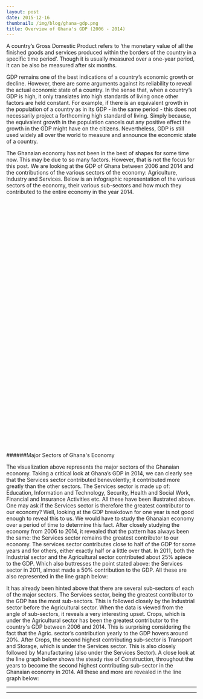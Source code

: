 ```yaml
---
layout: post
date: 2015-12-16
thumbnail: /img/blog/ghana-gdp.png
title: Overview of Ghana's GDP (2006 - 2014)
---
```

A country’s Gross Domestic Product refers to ‘the monetary value of all the finished goods and services produced within the borders of the country in a specific time period’. Though it is usually measured over a one-year period, it can be also be measured after six months. 

GDP remains one of the best indications of a country’s economic growth or decline. However, there are some arguments against its reliability to reveal the actual economic state of a country. In the sense that, when a country’s GDP is high, it only translates into high standards of living once other factors are held constant. For example, if there is an equivalent growth in the population of a country as in its GDP - in the same period -  this does not necessarily project a forthcoming high standard of living. Simply because, the equivalent growth in the population cancels out any positive effect the growth in the GDP might have on the citizens. Nevertheless, GDP is still used widely all over the world to measure and announce the economic state of a country.

The Ghanaian economy has not been in the best of shapes for some time now. This may be due to so many factors. However, that is not the focus for this post. We are looking at the GDP of Ghana between 2006 and 2014 and the contributions of the various sectors of the economy: Agriculture, Industry and Services. Below is an infographic representation of the various sectors of the economy, their various sub-sectors and how much they contributed to the entire economy in the year 2014.  

<div id="chart" style="height:650px;"></div>

######Major Sectors of Ghana's Economy

The visualization above represents the major sectors of the Ghanaian economy. Taking a critical look at Ghana’s GDP in 2014, we can clearly see that the Services sector contributed benevolently; it contributed more greatly than the other sectors. The Services sector is made up of: Education, Information and Technology, Security, Health and Social Work, Financial and Insurance Activities etc. All these have been illustrated above. One may ask if the Services sector is therefore the greatest contributor to our economy? Well, looking at the GDP breakdown for one year is not good enough to reveal this to us. We would have to study the Ghanaian economy over a period of time to determine this fact. After closely studying the economy from 2006 to 2014, it revealed that the pattern has always been the same: the Services sector remains the greatest contributor to our economy. The services sector contributes close to half of the GDP for some years and for others, either exactly half or a little over that. In 2011, both the Industrial sector and the Agricultural sector contributed about 25% apiece to the GDP. Which also buttresses the point stated above: the Services sector in 2011, almost made a 50% contribution to the GDP. All these are also represented in the line graph below:

<div id="overall-gdp"></div>
It has already been hinted above that there are several sub-sectors of each of the major sectors. The Services sector, being the greatest contributor to the GDP has the most sub-sectors. This is followed closely by the Industrial sector before the Agricultural sector. When the data is viewed from the angle of sub-sectors, it reveals a very interesting upset. Crops, which is under the Agricultural sector has been the greatest contributor to the country's GDP between 2006 and 2014. This is surprising considering the fact that the Agric. sector’s contribution yearly to the GDP hovers around 20%. After Crops, the second highest contributing sub-sector is Transport and Storage, which is under the Services sector. This is also closely followed by Manufacturing (also under the Services Sector). A close look at the line graph below shows the steady rise of Construction, throughout the years to become the second highest contributing sub-sector in the Ghanaian economy in 2014. All these and more are revealed in the line graph below:

<div id="sector-gdp"></div>


<script src="http://www.d3plus.org/js/d3.js"></script>
<script src="http://www.d3plus.org/js/d3plus.js"></script>

<!-- create container element for visualization -->
<div id="overall-gdp"></div>
<hr />
<hr />
<div id="sector-gdp"></div>
<script>

  // sample data array
  var sample_data = [
    {"year": 2006, "name":"Crops", "details": "Details", "value": 21.3},
    {"year": 2007, "name":"Crops", "value": 20.3 },
    {"year": 2008, "name":"Crops", "value": 22.4},
    {"year": 2009, "name":"Crops", "value": 23.6 },
    {"year": 2010, "name":"Crops", "value": 21.7},
    {"year": 2011, "name":"Crops", "value": 19.1},
    {"year": 2012, "name":"Crops", "value": 17.2},
    {"year": 2013, "name":"Crops", "value": 17.4},
    {"year": 2014, "name":"Crops", "value": 16.8},
    {"year": 2006, "name":"Livestock", "value": 2.5},
    {"year": 2007, "name":"Livestock", "value": 2.3},
    {"year": 2008, "name":"Livestock", "value": 2.1},
    {"year": 2009, "name":"Livestock", "value": 2},
    {"year": 2010, "name":"Livestock", "value": 2},
    {"year": 2011, "name":"Livestock", "value": 1.8},
    {"year": 2012, "name":"Livestock", "value": 1.6},
    {"year": 2013, "name":"Livestock", "value": 1.4},
    {"year": 2014, "name":"Livestock", "value": 1.2},
    {"year": 2006, "name":"Forestry and Logging", "value": 4.1},
    {"year": 2007, "name":"Forestry and Logging", "value": 4.2},
    {"year": 2008, "name":"Forestry and Logging", "value": 3.7},
    {"year": 2009, "name":"Forestry and Logging", "value": 3.7},
    {"year": 2010, "name":"Forestry and Logging", "value": 3.7},
    {"year": 2011, "name":"Forestry and Logging", "value": 2.8},
    {"year": 2012, "name":"Forestry and Logging", "value": 2.6},
    {"year": 2013, "name":"Forestry and Logging", "value": 2.2},
    {"year": 2014, "name":"Forestry and Logging", "value": 2.3},
    {"year": 2006, "name":"Fishing", "value": 2.5},
    {"year": 2007, "name":"Fishing", "value": 2.3},
    {"year": 2008, "name":"Fishing", "value": 2.7},
    {"year": 2009, "name":"Fishing", "value": 2.5},
    {"year": 2010, "name":"Fishing", "value": 2.3},
    {"year": 2011, "name":"Fishing", "value": 1.7},
    {"year": 2012, "name":"Fishing", "value": 1.5},
    {"year": 2013, "name":"Fishing", "value": 1.4},
    {"year": 2014, "name":"Fishing", "value": 1.2},
    {"year": 2006, "name":"Mining and Quarrying", "value": 2.8},
    {"year": 2007, "name":"Mining and Quarrying", "value": 2.8},
    {"year": 2008, "name":"Mining and Quarrying", "value": 2.4},
    {"year": 2009, "name":"Mining and Quarrying", "value": 2.1},
    {"year": 2010, "name":"Mining and Quarrying", "value": 2.3},
    {"year": 2011, "name":"Mining and Quarrying", "value": 8.4},
    {"year": 2012, "name":"Mining and Quarrying", "value": 9.5},
    {"year": 2013, "name":"Mining and Quarrying", "value": 9.4},
    {"year": 2014, "name":"Mining and Quarrying", "value": 8}, 
    {"year": 2006, "name":"Manufacturing", "value": 10.2},
    {"year": 2007, "name":"Manufacturing", "value": 9.1},
    {"year": 2008, "name":"Manufacturing", "value": 7.9},
    {"year": 2009, "name":"Manufacturing", "value": 6.9},
    {"year": 2010, "name":"Manufacturing", "value": 6.8},
    {"year": 2011, "name":"Manufacturing", "value": 6.9},
    {"year": 2012, "name":"Manufacturing", "value": 5.8},
    {"year": 2013, "name":"Manufacturing", "value": 5.3},
    {"year": 2014, "name":"Manufacturing", "value": 4.9}, 
    {"year": 2006, "name":"Electricity", "value": 0.8},
    {"year": 2007, "name":"Electricity", "value": 0.6},
    {"year": 2008, "name":"Electricity", "value": 0.5},
    {"year": 2009, "name":"Electricity", "value": 0.5},
    {"year": 2010, "name":"Electricity", "value": 0.6},
    {"year": 2011, "name":"Electricity", "value": 0.5},
    {"year": 2012, "name":"Electricity", "value": 0.5},
    {"year": 2013, "name":"Electricity", "value": 0.4},
    {"year": 2014, "name":"Electricity", "value": 0.4}, 
    {"year": 2006, "name":"Water and Sewerage", "value": 1.3},
    {"year": 2007, "name":"Water and Sewerage", "value": 1},
    {"year": 2008, "name":"Water and Sewerage", "value": 0.8},
    {"year": 2009, "name":"Water and Sewerage", "value": 0.7},
    {"year": 2010, "name":"Water and Sewerage", "value": 0.8},
    {"year": 2011, "name":"Water and Sewerage", "value": 0.8},
    {"year": 2012, "name":"Water and Sewerage", "value": 0.7},
    {"year": 2013, "name":"Water and Sewerage", "value": 0.6},
    {"year": 2014, "name":"Water and Sewerage", "value": 0.5}, 
    {"year": 2006, "name":"Construction", "value": 5.7},
    {"year": 2007, "name":"Construction", "value": 7.2},
    {"year": 2008, "name":"Construction", "value": 8.7},
    {"year": 2009, "name":"Construction", "value": 8.8},
    {"year": 2010, "name":"Construction", "value": 8.5},
    {"year": 2011, "name":"Construction", "value": 8.9},
    {"year": 2012, "name":"Construction", "value": 11.5},
    {"year": 2013, "name":"Construction", "value": 12},
    {"year": 2014, "name":"Construction", "value": 12.7},    
    {"year": 2006, "name":"Trade Repair Of Vehicles, Household Goods", "value": 6.4},
    {"year": 2007, "name":"Trade Repair Of Vehicles, Household Goods", "value": 6.1},
    {"year": 2008, "name":"Trade Repair Of Vehicles, Household Goods", "value": 6},
    {"year": 2009, "name":"Trade Repair Of Vehicles, Household Goods", "value": 5.9},
    {"year": 2010, "name":"Trade Repair Of Vehicles, Household Goods", "value": 6.2},
    {"year": 2011, "name":"Trade Repair Of Vehicles, Household Goods", "value": 5.9},
    {"year": 2012, "name":"Trade Repair Of Vehicles, Household Goods", "value": 5.6},
    {"year": 2013, "name":"Trade Repair Of Vehicles, Household Goods", "value": 5.8},
    {"year": 2014, "name":"Trade Repair Of Vehicles, Household Goods", "value": 5.6},
    {"year": 2006, "name":"Hotels and Restaurants", "value": 5},
    {"year": 2007, "name":"Hotels and Restaurants", "value": 5.6},
    {"year": 2008, "name":"Hotels and Restaurants", "value": 6},
    {"year": 2009, "name":"Hotels and Restaurants", "value": 6.2},
    {"year": 2010, "name":"Hotels and Restaurants", "value": 6},
    {"year": 2011, "name":"Hotels and Restaurants", "value": 5.4},
    {"year": 2012, "name":"Hotels and Restaurants", "value": 4.8},
    {"year": 2013, "name":"Hotels and Restaurants", "value": 5.8},
    {"year": 2014, "name":"Hotels and Restaurants", "value": 5.6},
    {"year": 2006, "name":"Transport and Storage", "value": 13.2},
    {"year": 2007, "name":"Transport and Storage", "value": 13.1},
    {"year": 2008, "name":"Transport and Storage", "value": 11.4},
    {"year": 2009, "name":"Transport and Storage", "value": 10.5},
    {"year": 2010, "name":"Transport and Storage", "value": 10.6},
    {"year": 2011, "name":"Transport and Storage", "value": 10.7},
    {"year": 2012, "name":"Transport and Storage", "value": 11},
    {"year": 2013, "name":"Transport and Storage", "value": 11.2},
    {"year": 2014, "name":"Transport and Storage", "value": 12.3},  
    {"year": 2006, "name":"Information and communication", "value": 2.7},
    {"year": 2007, "name":"Information and communication", "value": 2.4},
    {"year": 2008, "name":"Information and communication", "value": 2.2},
    {"year": 2009, "name":"Information and communication", "value": 1.8},
    {"year": 2010, "name":"Information and communication", "value": 1.9},
    {"year": 2011, "name":"Information and communication", "value": 1.8},
    {"year": 2012, "name":"Information and communication", "value": 2.2},
    {"year": 2013, "name":"Information and communication", "value": 1.7},
    {"year": 2014, "name":"Information and communication", "value": 2.3},  
    {"year": 2006, "name":"Financial and Insurance Activities", "value": 2.7},
    {"year": 2007, "name":"Financial and Insurance Activities", "value": 3.4},
    {"year": 2008, "name":"Financial and Insurance Activities", "value": 3.8},
    {"year": 2009, "name":"Financial and Insurance Activities", "value": 4.3},
    {"year": 2010, "name":"Financial and Insurance Activities", "value": 5.2},
    {"year": 2011, "name":"Financial and Insurance Activities", "value": 4.4},
    {"year": 2012, "name":"Financial and Insurance Activities", "value": 4.7},
    {"year": 2013, "name":"Financial and Insurance Activities", "value": 6.5},
    {"year": 2014, "name":"Financial and Insurance Activities", "value": 8.4},  
    {"year": 2006, "name":"Real Estate, Professional, Administrative and Support Service activities", "value": 5.1},
    {"year": 2007, "name":"Real Estate, Professional, Administrative and Support Service activities", "value": 4.7},
    {"year": 2008, "name":"Real Estate, Professional, Administrative and Support Service activities", "value": 4.1},
    {"year": 2009, "name":"Real Estate, Professional, Administrative and Support Service activities", "value": 4.1},
    {"year": 2010, "name":"Real Estate, Professional, Administrative and Support Service activities", "value": 4.5},
    {"year": 2011, "name":"Real Estate, Professional, Administrative and Support Service activities", "value": 4.6},
    {"year": 2012, "name":"Real Estate, Professional, Administrative and Support Service activities", "value": 4.8},
    {"year": 2013, "name":"Real Estate, Professional, Administrative and Support Service activities", "value": 3.9},
    {"year": 2014, "name":"Real Estate, Professional, Administrative and Support Service activities", "value": 3.6},  
    {"year": 2006, "name":"Education", "value": 3.7},
    {"year": 2007, "name":"Education", "value": 3.9},
    {"year": 2008, "name":"Education", "value": 3.9},
    {"year": 2009, "name":"Education", "value": 4.2},
    {"year": 2010, "name":"Education", "value": 4.3},
    {"year": 2011, "name":"Education", "value": 4.1},
    {"year": 2012, "name":"Education", "value": 4.3},
    {"year": 2013, "name":"Education", "value": 3.6},
    {"year": 2014, "name":"Education", "value": 3.6},
    {"year": 2006, "name":"ealth And Social Work", "value": 1.4},
    {"year": 2007, "name":"ealth And Social Work", "value": 1.4},
    {"year": 2008, "name":"ealth And Social Work", "value": 1.3},
    {"year": 2009, "name":"ealth And Social Work", "value": 1.4},
    {"year": 2010, "name":"ealth And Social Work", "value": 1.6},
    {"year": 2011, "name":"ealth And Social Work", "value": 1.3},
    {"year": 2012, "name":"ealth And Social Work", "value": 1.3},
    {"year": 2013, "name":"ealth And Social Work", "value": 1.1},
    {"year": 2014, "name":"ealth And Social Work", "value": 1},        
    {"year": 2006, "name":"Community, Social & Personal Service Activitiesk", "value": 3.7},
    {"year": 2007, "name":"Community, Social & Personal Service Activitiesk", "value": 3.7},
    {"year": 2008, "name":"Community, Social & Personal Service Activitiesk", "value": 3.6},
    {"year": 2009, "name":"Community, Social & Personal Service Activitiesk", "value": 3.7},
    {"year": 2010, "name":"Community, Social & Personal Service Activitiesk", "value": 4},
    {"year": 2011, "name":"Community, Social & Personal Service Activitiesk", "value": 3.9},
    {"year": 2012, "name":"Community, Social & Personal Service Activitiesk", "value": 3.7},
    {"year": 2013, "name":"Community, Social & Personal Service Activitiesk", "value": 4.3},
    {"year": 2014, "name":"Community, Social & Personal Service Activitiesk", "value": 4.1},                 
  ]



	var htmlButton = "<h2 id='tooltip-header'>Some More Details</h3><hr />";

                              


  // instantiate d3plus
  var visualization = d3plus.viz()
    .container("#sector-gdp")  // container DIV to hold the visualization
    .data(sample_data)  // data to use with the visualization
    .type("line")       // visualization type
    .title("Break Down of Sub Sectors")
    .id("name")         // key for which our data is unique on
    .text("name")       // key to use for display text
    .height(400)
    .y("value")         // key to use for y-axis
    .x("year")          // key to use for x-axis
		.format({
	      		"text": function(text, key) {
	        	    if (text === "value") {
			          return "Value";
			        }
	 		        else {
	 		          return d3plus.string.title(text, key);
	 		        }
	        
	      		},
		      	"number": function(number, key) {
		          var formatted = d3plus.number.format(number, key)
		          if (key.key === "value") {
		        	return formatted + " %"
		          }
		          else {
		            return formatted
		          }
		          
		        }
			})
    .draw()             // finally, draw the visualization!

</script>

<script>

  // sample data array
  var sample_data = [
    {"year": 2006, "name":"Agriculture", "details": "Details", "value": 30.4},
    {"year": 2007, "name":"Agriculture", "value": 29.1 },
    {"year": 2008, "name":"Agriculture", "value": 31.0},
    {"year": 2009, "name":"Agriculture", "value": 31.8 },
    {"year": 2010, "name":"Agriculture", "value": 29.8},
    {"year": 2011, "name":"Agriculture", "value": 25.3},
    {"year": 2012, "name":"Agriculture", "value": 22.9},
    {"year": 2013, "name":"Agriculture", "value": 22.4},
    {"year": 2014, "name":"Agriculture", "value": 21.5},
    {"year": 2006, "name":"Services", "value": 48.8},
		{"year": 2007, "name":"Services", "value": 50.2},
		{"year": 2008, "name":"Services", "value": 48.6},
		{"year": 2009, "name":"Services", "value": 49.2},
    {"year": 2010, "name":"Services", "value": 51.1},
		{"year": 2011, "name":"Services", "value": 49.1},
    {"year": 2012, "name":"Services", "value": 49.1},
    {"year": 2013, "name":"Services", "value": 49.8},
    {"year": 2014, "name":"Services", "value": 51.9},
    {"year": 2006, "name":"Industry", "value": 20.8},
    {"year": 2007, "name":"Industry", "value": 20.7},
    {"year": 2008, "name":"Industry", "value": 20.4},
    {"year": 2009, "name":"Industry", "value": 19.0},
    {"year": 2010, "name":"Industry", "value": 19.1},
    {"year": 2011, "name":"Industry", "value": 25.6},
    {"year": 2012, "name":"Industry", "value": 28.0},
    {"year": 2013, "name":"Industry", "value": 27.8},
		{"year": 2014, "name":"Industry", "value": 26.6},
    ]


  // instantiate d3plus
  var visualization = d3plus.viz()
    .container("#overall-gdp")  // container DIV to hold the visualization
    .data(sample_data)  // data to use with the visualization
    .type("line")       // visualization type
    .title("Contribution of Major Economic Sectors")
    .id("name")  
    .height(400)      // key for which our data is unique on
    .text("name")       // key to use for display text
    .y("value")         // key to use for y-axis
    .x("year")          // key to use for x-axis
		.format({
	      		"text": function(text, key) {
	        	    if (text === "value") {
			          return "Value";
			        }
	 		        else {
	 		          return d3plus.string.title(text, key);
	 		        }
	        
	      		},
		      	"number": function(number, key) {
		          var formatted = d3plus.number.format(number, key)
		          if (key.key === "value") {
		        	return formatted + " %"
		          }
		          else {
		            return formatted
		          }
		          
		        }
			})
    .draw()             // finally, draw the visualization!

</script>



<script>

var margin = 20,
    diameter = 650;

var color = d3.scale.linear()
    .domain([-1, 5])
    .range(["#ccc", "#cc0000"])
    .interpolate(d3.interpolateHcl);

var pack = d3.layout.pack()
    .padding(2)
    .size([diameter - margin, diameter - margin])
    .value(function(d) { return d.size; })

var svg = d3.select("#chart").append("svg")
    .attr("width", diameter)
    .attr("height", diameter)
  .append("g")
    .attr("transform", "translate(" + diameter / 2 + "," + diameter / 2 + ")");

d3.json("/js/gdpdata.json", function(error, root) {
  if (error) throw error;

  var focus = root,
      nodes = pack.nodes(root),
      view;

  var circle = svg.selectAll("circle")
      .data(nodes)
    .enter().append("circle")
      .attr("class", function(d) { return d.parent ? d.children ? "node" : "node node--leaf" : "node node--root"; })
      .style("fill", function(d) { return d.children ? color(d.depth) : null; })
      .on("click", function(d) { if (focus !== d) zoom(d), d3.event.stopPropagation(); });

  var text = svg.selectAll("text")
      .data(nodes)
    .enter().append("text")
      .attr("class", "label")
      .style("fill-opacity", function(d) { return d.parent === root ? 1 : 0; })
      .style("display", function(d) { return d.parent === root ? "inline" : "none"; })
      .text(function(d) { return d.name; });

  var node = svg.selectAll("circle,text");

  d3.select("#chart")
      .style("background", color(-1))
      .on("click", function() { zoom(root); });

  zoomTo([root.x, root.y, root.r * 2 + margin]);

  function zoom(d) {
    var focus0 = focus; focus = d;

    var transition = d3.transition()
        .duration(d3.event.altKey ? 7500 : 750)
        .tween("zoom", function(d) {
          var i = d3.interpolateZoom(view, [focus.x, focus.y, focus.r * 2 + margin]);
          return function(t) { zoomTo(i(t)); };
        });

    transition.selectAll("text")
      .filter(function(d) { return d.parent === focus || this.style.display === "inline"; })
        .style("fill-opacity", function(d) { return d.parent === focus ? 1 : 0; })
        .each("start", function(d) { if (d.parent === focus) this.style.display = "inline"; })
        .each("end", function(d) { if (d.parent !== focus) this.style.display = "none"; });
  }

  function zoomTo(v) {
    var k = diameter / v[2]; view = v;
    node.attr("transform", function(d) { return "translate(" + (d.x - v[0]) * k + "," + (d.y - v[1]) * k + ")"; });
    circle.attr("r", function(d) { return d.r * k; });
  }
});

d3.select(self.frameElement).style("height", diameter + "px");

</script>
































































